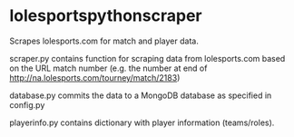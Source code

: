 lolesportspythonscraper
=======================

Scrapes lolesports.com for match and player data. 

scraper.py contains function for scraping data from lolesports.com based on the URL match number (e.g. the number at end of http://na.lolesports.com/tourney/match/2183)

database.py commits the data to a MongoDB database as specified in config.py

playerinfo.py contains dictionary with player information (teams/roles).
